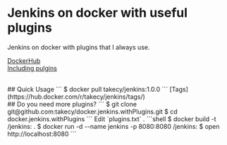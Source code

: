 # Jenkins on docker with useful plugins
Jenkins on docker with plugins that I always use.

[DockerHub](https://hub.docker.com/r/takecy/jenkins/)  
[Including pulgins](plugins.txt)


<br/>
## Quick Usage
```
$ docker pull takecy/jenkins:1.0.0
```
[Tags](https://hub.docker.com/r/takecy/jenkins/tags/)

<br/>
## Do you need more plugins?
```
$ git clone git@github.com:takecy/docker.jenkins.withPlugins.git
$ cd docker.jenkins.withPlugins
```
Edit `plugins.txt` .
```shell
$ docker build -t <your_name>/jenkins:<tag> .
$ docker run -d --name jenkins -p 8080:8080 <your_name>/jenkins:<tag>
$ open http://localhost:8080
```
